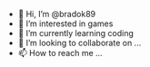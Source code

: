 - 👋 Hi, I’m @bradok89
- 👀 I’m interested in games
- 🌱 I’m currently learning coding
- 💞️ I’m looking to collaborate on ...
- 📫 How to reach me ...

<!---
bradok89/bradok89 is a ✨ special ✨ repository because its `README.md` (this file) appears on your GitHub profile.
You can click the Preview link to take a look at your changes.
--->
